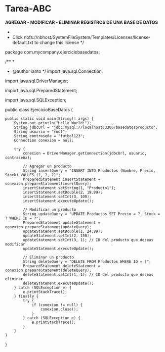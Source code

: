 # Tarea-ABC

**AGREGAR - MODIFICAR - ELIMINAR REGISTROS DE UNA BASE DE DATOS**

*
 * Click nbfs://nbhost/SystemFileSystem/Templates/Licenses/license-default.txt to change this license
 */

package com.mycompany.ejerciciobasedatos;

/**
 *
 * @author ianto
 */
import java.sql.Connection;

import java.sql.DriverManager;

import java.sql.PreparedStatement;

import java.sql.SQLException;

public class EjercicioBaseDatos {

    public static void main(String[] args) {
        System.out.println("Hello World!");
        String jdbcUrl = "jdbc:mysql://localhost:3306/basedatosproducto";
        String usuario = "root";
        String contraseña = "futbol123";
        Connection conexion = null;

        try {
            conexion = DriverManager.getConnection(jdbcUrl, usuario, contraseña);

            // Agregar un producto
            String insertQuery = "INSERT INTO Productos (Nombre, Precio, Stock) VALUES (?, ?, ?)";
            PreparedStatement insertStatement = conexion.prepareStatement(insertQuery);
            insertStatement.setString(1, "Producto1");
            insertStatement.setDouble(2, 19.99);
            insertStatement.setInt(3, 100);
            insertStatement.executeUpdate();

            // Modificar un producto
            String updateQuery = "UPDATE Productos SET Precio = ?, Stock = ? WHERE ID = ?";
            PreparedStatement updateStatement = conexion.prepareStatement(updateQuery);
            updateStatement.setDouble(1, 24.99);
            updateStatement.setInt(2, 150);
            updateStatement.setInt(3, 1); // ID del producto que deseas modificar
            updateStatement.executeUpdate();

            // Eliminar un producto
            String deleteQuery = "DELETE FROM Productos WHERE ID = ?";
            PreparedStatement deleteStatement = conexion.prepareStatement(deleteQuery);
            deleteStatement.setInt(1, 1); // ID del producto que deseas eliminar
            deleteStatement.executeUpdate();
        } catch (SQLException e) {
            e.printStackTrace();
        } finally {
            try {
                if (conexion != null) {
                    conexion.close();
                }
            } catch (SQLException e) {
                e.printStackTrace();
            }
        }
    }
}

